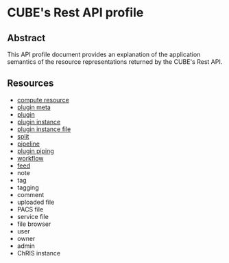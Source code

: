 # CUBE's Rest API profile

## Abstract

This API profile document provides an explanation of the application semantics of the 
resource representations returned by the CUBE's Rest API.

## Resources

* [compute resource](computeresource.md)
* [plugin meta](pluginmeta.md)
* [plugin](plugin.md)
* [plugin instance](plugininstance.md)
* [plugin instance file](plugininstancefile.md)
* [split](split.md)
* [pipeline](pipeline.md)
* [plugin piping](piping.md)
* [workflow](workflow.md)
* [feed](feed.md)
* note
* tag
* tagging
* comment
* uploaded file
* PACS file
* service file
* file browser
* user
* owner
* admin
* ChRIS instance
